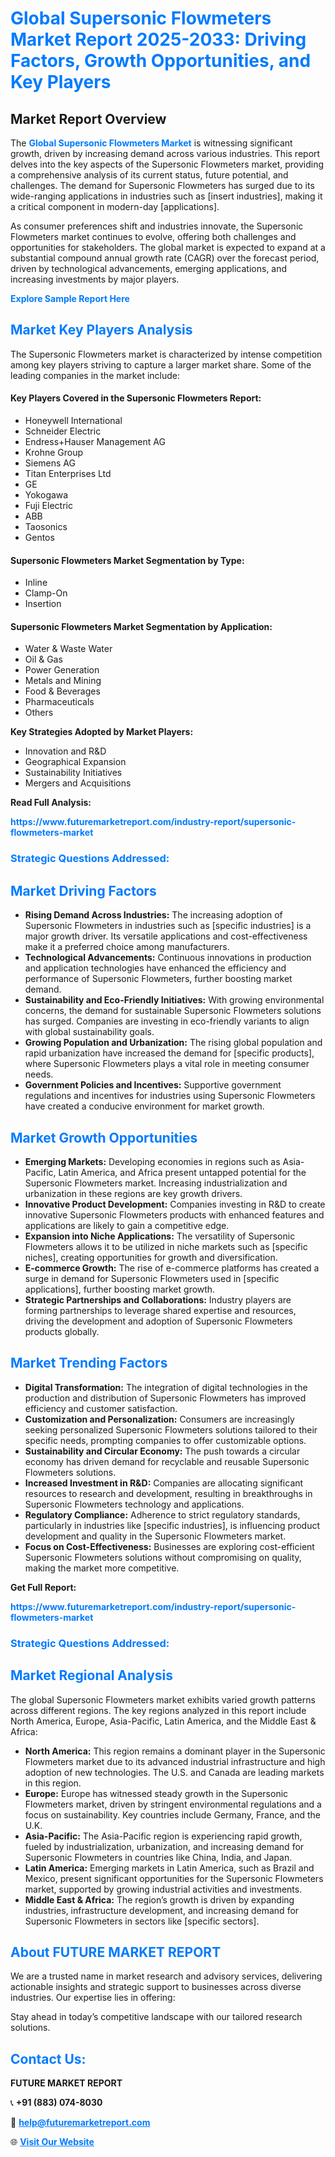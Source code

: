 <h1 style="color: #007BFF;">Global Supersonic Flowmeters Market Report 2025-2033: Driving Factors, Growth Opportunities, and Key Players</h1>

<section id="overview">
<h2>Market Report Overview</h2>
<p>The <a href="https://www.futuremarketreport.com/industry-report/supersonic-flowmeters-market" style="color: #007BFF; text-decoration: none;"><strong>Global Supersonic Flowmeters Market</strong></a> is witnessing significant growth, driven by increasing demand across various industries. This report delves into the key aspects of the Supersonic Flowmeters market, providing a comprehensive analysis of its current status, future potential, and challenges. The demand for Supersonic Flowmeters has surged due to its wide-ranging applications in industries such as [insert industries], making it a critical component in modern-day [applications].</p>
<p>As consumer preferences shift and industries innovate, the Supersonic Flowmeters market continues to evolve, offering both challenges and opportunities for stakeholders. The global market is expected to expand at a substantial compound annual growth rate (CAGR) over the forecast period, driven by technological advancements, emerging applications, and increasing investments by major players.</p>
</section>

<section id="overview">
<p><a href="https://www.futuremarketreport.com/request-sample/reportId=88364" style="color: #007BFF; text-decoration: none;"><strong>Explore Sample Report Here</strong></a></p>
</section>

<section id="key-players">
<h2 style="color: #007BFF;">Market Key Players Analysis</h2>
<p>The Supersonic Flowmeters market is characterized by intense competition among key players striving to capture a larger market share. Some of the leading companies in the market include:</p>
<h4>Key Players Covered in the Supersonic Flowmeters Report:</h4>
<ul><li>Honeywell International</li><li>Schneider Electric</li><li>Endress+Hauser Management AG</li><li>Krohne Group</li><li>Siemens AG</li><li>Titan Enterprises Ltd</li><li>GE</li><li>Yokogawa</li><li>Fuji Electric</li><li>ABB</li><li>Taosonics</li><li>Gentos</li></ul>
<h4>Supersonic Flowmeters Market Segmentation by Type:</h4>
<ul><li>Inline</li><li>Clamp-On</li><li>Insertion</li></ul>

<h4>Supersonic Flowmeters Market Segmentation by Application:</h4>
<ul><li>Water &amp; Waste Water</li><li>Oil &amp; Gas</li><li>Power Generation</li><li>Metals and Mining</li><li>Food &amp; Beverages</li><li>Pharmaceuticals</li><li>Others</li></ul>
<p><strong>Key Strategies Adopted by Market Players:</strong></p>
<ul>
<li>Innovation and R&D</li>
<li>Geographical Expansion</li>
<li>Sustainability Initiatives</li>
<li>Mergers and Acquisitions</li>
</ul>
</section>

<section>
<p><strong>Read Full Analysis: </strong></p><a href="https://www.futuremarketreport.com/industry-report/supersonic-flowmeters-market" style="color: #007BFF; text-decoration: none;"><strong>https://www.futuremarketreport.com/industry-report/supersonic-flowmeters-market</strong></a>
<h3 style="color: #007BFF;">Strategic Questions Addressed:</h3>
</section>

<section id="driving-factors">
<h2 style="color: #007BFF;">Market Driving Factors</h2>
<ul>
<li><strong>Rising Demand Across Industries:</strong> The increasing adoption of Supersonic Flowmeters in industries such as [specific industries] is a major growth driver. Its versatile applications and cost-effectiveness make it a preferred choice among manufacturers.</li>
<li><strong>Technological Advancements:</strong> Continuous innovations in production and application technologies have enhanced the efficiency and performance of Supersonic Flowmeters, further boosting market demand.</li>
<li><strong>Sustainability and Eco-Friendly Initiatives:</strong> With growing environmental concerns, the demand for sustainable Supersonic Flowmeters solutions has surged. Companies are investing in eco-friendly variants to align with global sustainability goals.</li>
<li><strong>Growing Population and Urbanization:</strong> The rising global population and rapid urbanization have increased the demand for [specific products], where Supersonic Flowmeters plays a vital role in meeting consumer needs.</li>
<li><strong>Government Policies and Incentives:</strong> Supportive government regulations and incentives for industries using Supersonic Flowmeters have created a conducive environment for market growth.</li>
</ul>
</section>

<section id="growth-opportunities">
<h2 style="color: #007BFF;">Market Growth Opportunities</h2>
<ul>
<li><strong>Emerging Markets:</strong> Developing economies in regions such as Asia-Pacific, Latin America, and Africa present untapped potential for the Supersonic Flowmeters market. Increasing industrialization and urbanization in these regions are key growth drivers.</li>
<li><strong>Innovative Product Development:</strong> Companies investing in R&D to create innovative Supersonic Flowmeters products with enhanced features and applications are likely to gain a competitive edge.</li>
<li><strong>Expansion into Niche Applications:</strong> The versatility of Supersonic Flowmeters allows it to be utilized in niche markets such as [specific niches], creating opportunities for growth and diversification.</li>
<li><strong>E-commerce Growth:</strong> The rise of e-commerce platforms has created a surge in demand for Supersonic Flowmeters used in [specific applications], further boosting market growth.</li>
<li><strong>Strategic Partnerships and Collaborations:</strong> Industry players are forming partnerships to leverage shared expertise and resources, driving the development and adoption of Supersonic Flowmeters products globally.</li>
</ul>
</section>

<section id="trending-factors">
<h2 style="color: #007BFF;">Market Trending Factors</h2>
<ul>
<li><strong>Digital Transformation:</strong> The integration of digital technologies in the production and distribution of Supersonic Flowmeters has improved efficiency and customer satisfaction.</li>
<li><strong>Customization and Personalization:</strong> Consumers are increasingly seeking personalized Supersonic Flowmeters solutions tailored to their specific needs, prompting companies to offer customizable options.</li>
<li><strong>Sustainability and Circular Economy:</strong> The push towards a circular economy has driven demand for recyclable and reusable Supersonic Flowmeters solutions.</li>
<li><strong>Increased Investment in R&D:</strong> Companies are allocating significant resources to research and development, resulting in breakthroughs in Supersonic Flowmeters technology and applications.</li>
<li><strong>Regulatory Compliance:</strong> Adherence to strict regulatory standards, particularly in industries like [specific industries], is influencing product development and quality in the Supersonic Flowmeters market.</li>
<li><strong>Focus on Cost-Effectiveness:</strong> Businesses are exploring cost-efficient Supersonic Flowmeters solutions without compromising on quality, making the market more competitive.</li>
</ul>
</section>

<section>
<p><strong>Get Full Report: </strong></p><a href="https://www.futuremarketreport.com/industry-report/supersonic-flowmeters-market" style="color: #007BFF; text-decoration: none;"><strong>https://www.futuremarketreport.com/industry-report/supersonic-flowmeters-market</strong></a>
<h3 style="color: #007BFF;">Strategic Questions Addressed:</h3>
</section>


<section id="regional-analysis">
<h2 style="color: #007BFF;">Market Regional Analysis</h2>
<p>The global Supersonic Flowmeters market exhibits varied growth patterns across different regions. The key regions analyzed in this report include North America, Europe, Asia-Pacific, Latin America, and the Middle East & Africa:</p>
<ul>
<li><strong>North America:</strong> This region remains a dominant player in the Supersonic Flowmeters market due to its advanced industrial infrastructure and high adoption of new technologies. The U.S. and Canada are leading markets in this region.</li>
<li><strong>Europe:</strong> Europe has witnessed steady growth in the Supersonic Flowmeters market, driven by stringent environmental regulations and a focus on sustainability. Key countries include Germany, France, and the U.K.</li>
<li><strong>Asia-Pacific:</strong> The Asia-Pacific region is experiencing rapid growth, fueled by industrialization, urbanization, and increasing demand for Supersonic Flowmeters in countries like China, India, and Japan.</li>
<li><strong>Latin America:</strong> Emerging markets in Latin America, such as Brazil and Mexico, present significant opportunities for the Supersonic Flowmeters market, supported by growing industrial activities and investments.</li>
<li><strong>Middle East & Africa:</strong> The region’s growth is driven by expanding industries, infrastructure development, and increasing demand for Supersonic Flowmeters in sectors like [specific sectors].</li>
</ul>
</section>

<footer>
<h2 style="color: #007BFF;">About FUTURE MARKET REPORT</h2>
<p>We are a trusted name in market research and advisory services, delivering actionable insights and strategic support to businesses across diverse industries. Our expertise lies in offering:</p>

<p>Stay ahead in today’s competitive landscape with our tailored research solutions.</p>

<h2 style="color: #007BFF;">Contact Us:</h2>
<p><strong>FUTURE MARKET REPORT</strong></p>
<p>📞 <strong>+91 (883) 074-8030</strong></p>
<p>📧 <strong><a href="mailto:help@futuremarketreport.com" style="color: #007BFF;">help@futuremarketreport.com</a></strong></p>
<p>🌐 <strong><a href="https://www.futuremarketreport.com/" style="color: #007BFF;">Visit Our Website</a></strong></p>
</footer>